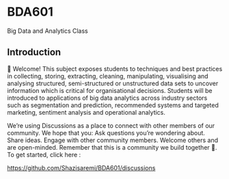 # BDA601
Big Data and Analytics Class

## Introduction 
👋 Welcome!
This subject exposes students to techniques and best practices in collecting, storing, extracting, cleaning, manipulating, visualising and analysing structured, semi-structured or unstructured data sets to uncover information which is critical for organisational decisions. Students will be introduced to applications of big data analytics across industry sectors such as segmentation and prediction, recommended systems and targeted marketing, sentiment analysis and operational analytics.

We’re using Discussions as a place to connect with other members of our community. We hope that you:
Ask questions you’re wondering about.
Share ideas.
Engage with other community members.
Welcome others and are open-minded. Remember that this is a community we
build together 💪.
To get started, click here : 

https://github.com/Shazisaremi/BDA601/discussions
